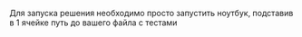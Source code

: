 Для запуска решения необходимо просто запустить ноутбук, подставив в 1 ячейке путь до вашего файла с тестами
